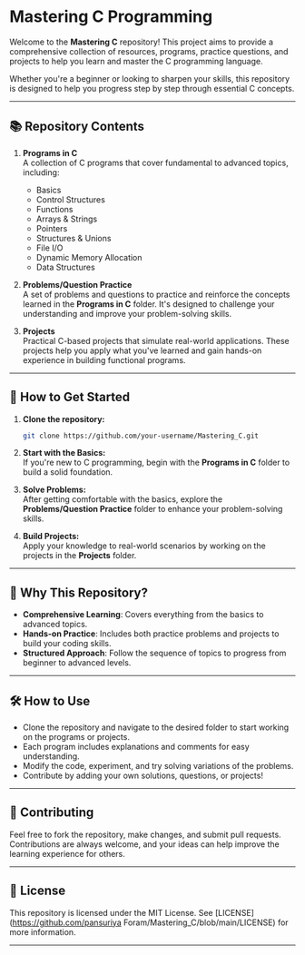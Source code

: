 # **Mastering C Programming**

Welcome to the **Mastering C** repository! This project aims to provide a comprehensive collection of resources, programs, practice questions, and projects to help you learn and master the C programming language.

Whether you're a beginner or looking to sharpen your skills, this repository is designed to help you progress step by step through essential C concepts.

---

## 📚 **Repository Contents**

1. **Programs in C**  
   A collection of C programs that cover fundamental to advanced topics, including:
   - Basics
   - Control Structures
   - Functions
   - Arrays & Strings
   - Pointers
   - Structures & Unions
   - File I/O
   - Dynamic Memory Allocation
   - Data Structures

2. **Problems/Question Practice**  
   A set of problems and questions to practice and reinforce the concepts learned in the **Programs in C** folder. It's designed to challenge your understanding and improve your problem-solving skills.

3. **Projects**  
   Practical C-based projects that simulate real-world applications. These projects help you apply what you've learned and gain hands-on experience in building functional programs.

---

## 🚀 **How to Get Started**

1. **Clone the repository:**

   ```bash
   git clone https://github.com/your-username/Mastering_C.git
   ```

2. **Start with the Basics:**  
   If you're new to C programming, begin with the **Programs in C** folder to build a solid foundation.

3. **Solve Problems:**  
   After getting comfortable with the basics, explore the **Problems/Question Practice** folder to enhance your problem-solving skills.

4. **Build Projects:**  
   Apply your knowledge to real-world scenarios by working on the projects in the **Projects** folder.

---

## 🌟 **Why This Repository?**

- **Comprehensive Learning**: Covers everything from the basics to advanced topics.
- **Hands-on Practice**: Includes both practice problems and projects to build your coding skills.
- **Structured Approach**: Follow the sequence of topics to progress from beginner to advanced levels.

---

## 🛠 **How to Use**

- Clone the repository and navigate to the desired folder to start working on the programs or projects.
- Each program includes explanations and comments for easy understanding.
- Modify the code, experiment, and try solving variations of the problems.
- Contribute by adding your own solutions, questions, or projects!

---

## 📝 **Contributing**

Feel free to fork the repository, make changes, and submit pull requests. Contributions are always welcome, and your ideas can help improve the learning experience for others.

---

## 📑 **License**

This repository is licensed under the MIT License. See [LICENSE](https://github.com/pansuriya Foram/Mastering_C/blob/main/LICENSE) for more information.

---

